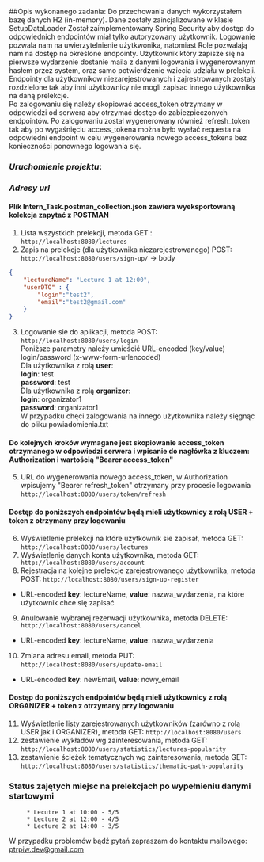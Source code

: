 ##Opis wykonanego zadania:
Do przechowania danych wykorzystałem bazę danych H2 (in-memory). Dane zostały zaincjalizowane w klasie SetupDataLoader 
Został zaimplementowany Spring Security aby dostęp do odpowiednich endpointów miał tylko autoryzowany użytkownik.
Logowanie pozwala nam na uwierzytelnienie użytkwonika, natomiast Role pozwalają nam na dostęp na określone endpointy. 
Użytkownik który zapisze się na pierwsze wydarzenie dostanie maila z danymi logowania i wygenerowanym hasłem przez system, oraz samo potwierdzenie wziecia udziału w prelekcji.
Endpointy dla użytkownikow niezarejestrowanych i zajrestrowanych zostały rozdzielone tak aby inni użytkownicy nie mogli zapisac innego użytkownika na daną prelekcje.  
Po zalogowaniu się należy skopiować access_token otrzymany w odpowiedzi od serwera aby otrzymać dostęp do zabiezpieczonych endpointów. Po zalogowaniu został wygenerowany również refresh_token
tak aby po wygaśnięciu access_tokena można było wysłać requesta na odpowiedni endpoint w celu wygenerowania nowego access_tokena bez konieczności ponownego logowania się.

### **_Uruchomienie projektu_**:


### **_Adresy url_**
#### Plik Intern_Task.postman_collection.json zawiera wyeksportowaną kolekcja zapytać z POSTMAN

1. Lista wszystkich prelekcji, metoda GET : `http://localhost:8080/lectures`
2. Zapis na prelekcje (dla użytkownika niezarejestrowanego) POST: `http://localhost:8080/users/sign-up/` -> body
```json
{
    "lectureName": "Lecture 1 at 12:00",
    "userDTO" : {
        "login":"test2",
        "email":"test2@gmail.com"
    }
}
```
3. Logowanie sie do aplikacji, metoda POST: `http://localhost:8080/users/login`  
Poniższe parametry należy umieścić URL-encoded (key/value) login/password (x-www-form-urlencoded)    
Dla użytkownika z rolą **user**:  
**login**: test  
**password**: test  
Dla użytkownika z rolą **organizer**:  
**login**: organizator1  
**password**: organizator1  
W przypadku chęci zalogowania na innego użytkownika należy sięgnąc do pliku powiadomienia.txt
#### Do kolejnych kroków wymagane jest skopiowanie access_token otrzymanego w odpowiedzi serwera i wpisanie do nagłówka z kluczem: Authorization i wartością "Bearer access_token" 
5. URL do wygenerowania nowego access_token, w Authorization wpisujemy "Bearer refresh_token" otrzymany przy procesie logowania `http://localhost:8080/users/token/refresh`

#### Dostęp do poniższych endpointów będą mieli użytkownicy z rolą USER + token z otrzymany przy logowaniu
6. Wyświetlenie prelekcji na które użytkownik sie zapisał, metoda GET: `http://localhost:8080/users/lectures`
7. Wyświetlenie danych konta użytkownika, metoda GET:` http://localhost:8080/users/account`
8. Rejestracja na kolejne prelekcje zarejestrowanego użytkownika, metoda POST: `http://localhost:8080/users/sign-up-register`  
+ URL-encoded **key**: lectureName, **value**: nazwa_wydarzenia, na które użytkownik chce się zapisać
9. Anulowanie wybranej rezerwacji użytkownika, metoda DELETE:` http://localhost:8080/users/cancel`
+ URL-encoded **key**: lectureName, **value**: nazwa_wydarzenia
10. Zmiana adresu email, metoda PUT: `http://localhost:8080/users/update-email`
+ URL-encoded **key**: newEmail, **value**: nowy_email
#### Dostęp do poniższych endpointów będą mieli użytkownicy z rolą ORGANIZER + token z otrzymany przy logowaniu
11. Wyświetlenie listy zarejestrowanych użytkowników (zarówno z rolą USER jak i ORGANIZER), metoda GET: `http://localhost:8080/users`
12. zestawienie wykładów wg zainteresowania, metoda GET: `http://localhost:8080/users/statistics/lectures-popularity`
13. zestawienie ścieżek tematycznych wg zainteresowania, metoda GET: `http://localhost:8080/users/statistics/thematic-path-popularity`

### Status zajętych miejsc na prelekcjach po wypełnieniu danymi startowymi
         * Lecutre 1 at 10:00 - 5/5
         * Lecture 2 at 12:00 - 4/5
         * Lecture 2 at 14:00 - 3/5

W przypadku problemów bądź pytań zapraszam do kontaktu mailowego: ptrpiw.dev@gmail.com

